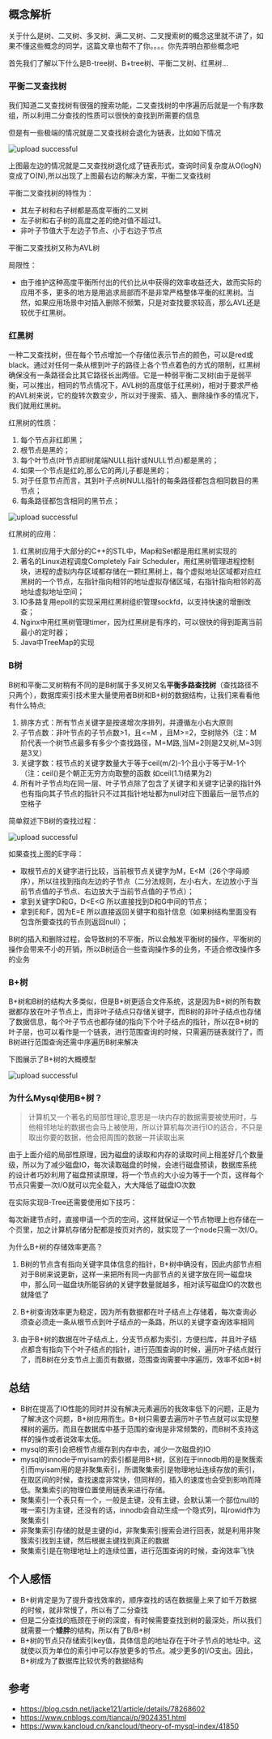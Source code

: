 
## 概念解析

关于什么是树、二叉树、多叉树、满二叉树、二叉搜索树的概念这里就不讲了，如果不懂这些概念的同学，这篇文章也帮不了你。。。。你先弄明白那些概念吧

首先我们了解以下什么是B-tree树、B+tree树、平衡二叉树、红黑树...

### 平衡二叉查找树

我们知道二叉查找树有很强的搜索功能，二叉查找树的中序遍历后就是一个有序数组，所以利用二分查找的性质可以很快的查找到所需要的信息

但是有一些极端的情况就是二叉查找树会退化为链表，比如如下情况

![upload successful](../images/pasted-120.png)

上图最左边的情况就是二叉查找树退化成了链表形式，查询时间复杂度从O(logN)变成了O(N),所以出现了上图最右边的解决方案，平衡二叉查找树

平衡二叉查找树的特性为：

- 其左子树和右子树都是高度平衡的二叉树
- 左子树和右子树的高度之差的绝对值不超过1。
- 非叶子节值大于左边子节点、小于右边子节点

平衡二叉查找树又称为AVL树

局限性：
- 由于维护这种高度平衡所付出的代价比从中获得的效率收益还大，故而实际的应用不多，更多的地方是用追求局部而不是非常严格整体平衡的红黑树。当然，如果应用场景中对插入删除不频繁，只是对查找要求较高，那么AVL还是较优于红黑树。

### 红黑树

一种二叉查找树，但在每个节点增加一个存储位表示节点的颜色，可以是red或black。通过对任何一条从根到叶子的路径上各个节点着色的方式的限制，红黑树确保没有一条路径会比其它路径长出两倍。它是一种弱平衡二叉树(由于是弱平衡，可以推出，相同的节点情况下，AVL树的高度低于红黑树)，相对于要求严格的AVL树来说，它的旋转次数变少，所以对于搜索、插入、删除操作多的情况下，我们就用红黑树。

红黑树的性质：

1. 每个节点非红即黑； 
2. 根节点是黑的； 
3. 每个叶节点(叶节点即树尾端NULL指针或NULL节点)都是黑的； 
4. 如果一个节点是红的,那么它的两儿子都是黑的； 
5. 对于任意节点而言，其到叶子点树NULL指针的每条路径都包含相同数目的黑节点； 
6. 每条路径都包含相同的黑节点；

![upload successful](../images/pasted-124.png)


红黑树的应用：

1. 红黑树应用于大部分的C++的STL中，Map和Set都是用红黑树实现的
2. 著名的Linux进程调度Completely Fair Scheduler，用红黑树管理进程控制块，进程的虚拟内存区域都存储在一颗红黑树上，每个虚拟地址区域都对应红黑树的一个节点，左指针指向相邻的地址虚拟存储区域，右指针指向相邻的高地址虚拟地址空间；
3. IO多路复用epoll的实现采用红黑树组织管理sockfd，以支持快速的增删改查； 
4. Nginx中用红黑树管理timer，因为红黑树是有序的，可以很快的得到距离当前最小的定时器； 
5. Java中TreeMap的实现

### B树

B树和平衡二叉树稍有不同的是B树属于多叉树又名**平衡多路查找树**（查找路径不只两个），数据库索引技术里大量使用者B树和B+树的数据结构，让我们来看看他有什么特点;


1. 排序方式：所有节点关键字是按递增次序排列，并遵循左小右大原则
2. 子节点数：非叶节点的子节点数>1，且<=M ，且M>=2，空树除外（注：M阶代表一个树节点最多有多少个查找路径，M=M路,当M=2则是2叉树,M=3则是3叉）
3. 关键字数：枝节点的关键字数量大于等于ceil(m/2)-1个且小于等于M-1个（注：ceil()是个朝正无穷方向取整的函数 如ceil(1.1)结果为2)
4. 所有叶子节点均在同一层、叶子节点除了包含了关键字和关键字记录的指针外也有指向其子节点的指针只不过其指针地址都为null对应下图最后一层节点的空格子

简单叙述下B树的查找过程：

![upload successful](../images/pasted-121.png)

如果查找上图的E字母：

- 取根节点的关键字进行比较，当前根节点关键字为M，E<M（26个字母顺序），所以往找到指向左边的子节点（二分法规则，左小右大，左边放小于当前节点值的子节点、右边放大于当前节点值的子节点）；
- 拿到关键字D和G，D<E<G 所以直接找到D和G中间的节点；
- 拿到E和F，因为E=E 所以直接返回关键字和指针信息（如果树结构里面没有包含所要查找的节点则返回null）；

B树的插入和删除过程，会导致树的不平衡，所以会触发平衡树的操作，平衡树的操作会带来不小的开销，所以B树适合一些查询操作多的业务，不适合修改操作多的业务


### B+树

B+树和B树的结构大多类似，但是B+树更适合文件系统，这是因为B+树的所有数据都存放在叶子节点上，而非叶子结点只存储关键字，而B树的非叶子结点也存储了数据信息，每个叶子节点也都存储的指向下个叶子结点的指针，所以在B+树的叶子层，也可以看作是一个链表，进行范围查询的时候，只需遍历链表就行了，而B树进行范围查询还需中序遍历B树来解决

下图展示了B+树的大概模型

![upload successful](../images/pasted-123.png)

### 为什么Mysql使用B+树？

>计算机又一个著名的局部性理论,意思是一块内存的数据需要被使用时，与他相邻地址的数据也会马上被使用，所以计算机每次进行IO的适合，不只是取出你要的数据，他会把周围的数据一并读取出来

由于上面介绍的局部性原理，因为磁盘的读取和内存的读取时间上相差好几个数量级，所以为了减少磁盘IO，每次读取磁盘的时候，会进行磁盘预读，数据库系统的设计者巧妙利用了磁盘预读原理，将一个节点的大小设为等于一个页，这样每个节点只需要一次I/O就可以完全载入，大大降低了磁盘IO次数

在实际实现B-Tree还需要使用如下技巧：

每次新建节点时，直接申请一个页的空间，这样就保证一个节点物理上也存储在一个页里，加之计算机存储分配都是按页对齐的，就实现了一个node只需一次I/O。

为什么B+树的存储效率更高？

1. B树的节点含有指向关键字具体信息的指针，B+树中确没有，因此内部节点相对于B树来说更新，这样一来把所有同一内部节点的关键字放在同一磁盘块中，那么同一磁盘块所能容纳的关键字数量就越多，相对读写磁盘IO的次数也就降低了

2. B+树查询效率更为稳定，因为所有数据都在叶子结点上存储着，每次查询必须查必须走一条从根节点到叶子结点的一条路，所以的关键字查询效率相同

3. 由于B+树的数据在叶子结点上，分支节点都为索引，方便扫库，并且叶子结点都含有指向下个叶子结点的指针，进行范围查询的时候，遍历叶子结点就行了，而B树在分支节点上面页有数据，范围查询需要中序遍历，效率不如B+树

## 总结

- B树在提高了IO性能的同时并没有解决元素遍历的我效率低下的问题，正是为了解决这个问题，B+树应用而生。B+树只需要去遍历叶子节点就可以实现整棵树的遍历。而且在数据库中基于范围的查询是非常频繁的，而B树不支持这样的操作或者说效率太低。
- mysql的索引会把根节点缓存到内存中去，减少一次磁盘的IO
- mysql的innode于myisam的索引都是用B+树，区别在于innodb用的是聚簇索引而myisam用的是非聚集索引，所谓聚集索引是物理地址连续存放的索引，在取区间的时候，查找速度非常快，但同样的，插入的速度也会受到影响而降低。聚集索引的物理位置使用链表来进行存储。
- 聚集索引一个表只有一个，一般是主键，没有主键，会默认第一个部位null的唯一索引为主键，还没有的话，innodb会自动生成一个隐式列，叫rowid作为聚集索引
- 非聚集索引存储的就是主键的id，非聚集索引搜索会进行回表，就是利用非聚簇索引找到主键，然后根据主键找到真正的数据
- 聚集索引是在物理地址上的连续位置，进行范围查询的时候，查询效率飞快

## 个人感悟

- B+树肯定是为了提升查找效率的，顺序查找的话在数据量上来了如千万数据的时候，就非常慢了，所以有了二分查找
- 但是二分查找的瓶颈在于树的深度，有时候需要查找到树的最深处，所以我们就需要一个**矮胖**的结构，所以有了B/B+树
- B+树的节点只存储索引key值，具体信息的地址存在于叶子节点的地址中。这就使以页为单位的索引中可以存放更多的节点。减少更多的I/O支出。因此，B+树成为了数据库比较优秀的数据结构

## 参考

- https://blog.csdn.net/jacke121/article/details/78268602
- https://www.cnblogs.com/tiancai/p/9024351.html
- https://www.kancloud.cn/kancloud/theory-of-mysql-index/41850
